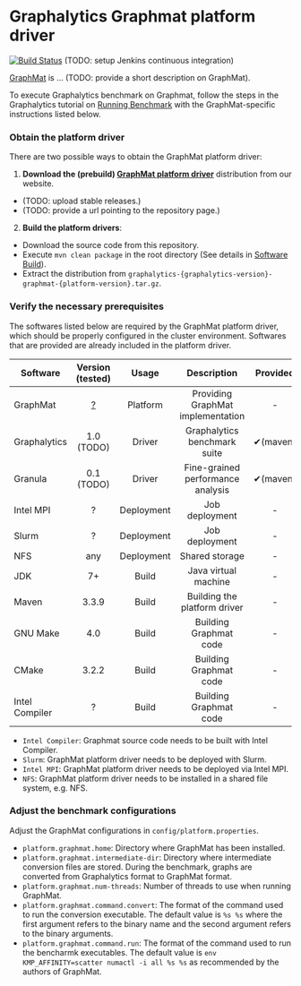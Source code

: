 # Graphalytics Graphmat platform driver

[![Build Status](http://jenkins.tribler.org/buildStatus/icon?job=Graphalytics_Graphmat_master_tester)](http://jenkins.tribler.org/job/Graphalytics_Graphmat_master_tester/) (TODO: setup Jenkins continuous integration) 

[GraphMat](https://github.com/narayanan2004/GraphMat) is ... (TODO: provide a short description on GraphMat).

To execute Graphalytics benchmark on Graphmat, follow the steps in the Graphalytics tutorial on [Running Benchmark](https://github.com/wlngai/graphalytics-wiki/wiki/Manual:-Running-Benchmark#benchmark-configuration) with the GraphMat-specific instructions listed below.

### Obtain the platform driver
There are two possible ways to obtain the GraphMat platform driver:

 1. **Download the (prebuild) [GraphMat platform driver](https://atlarge-research.com/projects/graphalytics/platforms)** distribution from our website.
  - (TODO: upload stable releases.)
  - (TODO: provide a url pointing to the repository page.)

 2. **Build the platform drivers**: 
  - Download the source code from this repository.
  - Execute `mvn clean package` in the root directory (See details in [Software Build](https://github.com/ldbc/ldbc_graphalytics/wiki/Documentation:-Software-Build)).
  - Extract the distribution from  `graphalytics-{graphalytics-version}-graphmat-{platform-version}.tar.gz`.



### Verify the necessary prerequisites
The softwares listed below are required by the GraphMat platform driver, which should be properly configured in the cluster environment. Softwares that are provided are already included in the platform driver.

| Software | Version (tested) | Usage | Description | Provided |
|-------------|:-------------:|:-------------:|:-------------:|:-------------:|
| GraphMat | [?](https://github.com/narayanan2004/GraphMat/) | Platform | Providing GraphMat implementation | - | - |
| Graphalytics | 1.0 (TODO) | Driver| Graphalytics benchmark suite | ✔(maven) |
| Granula | 0.1 (TODO) | Driver | Fine-grained performance analysis | ✔(maven) |
| Intel MPI | ? | Deployment | Job deployment | - |
| Slurm | ? | Deployment | Job deployment | - |
| NFS | any | Deployment | Shared storage | - |
| JDK | 7+ | Build | Java virtual machine | - |
| Maven | 3.3.9 | Build | Building the platform driver | - |
| GNU Make | 4.0 | Build | Building Graphmat code | - |
| CMake | 3.2.2 | Build | Building Graphmat code | - |
| Intel Compiler | ? | Build | Building Graphmat code | - |

 - `Intel Compiler`: Graphmat source code needs to be built with Intel Compiler.
 - `Slurm`: GraphMat platform driver needs to be deployed with Slurm.
 - `Intel MPI`: GraphMat platform driver needs to be deployed via Intel MPI.
 - `NFS`: GraphMat platform driver needs to be installed in a shared file system, e.g. NFS.

### Adjust the benchmark configurations
Adjust the GraphMat configurations in `config/platform.properties`.

 - `platform.graphmat.home`: Directory where GraphMat has been installed.
 - `platform.graphmat.intermediate-dir`:  Directory where intermediate conversion files are stored. During the benchmark, graphs are converted from Graphalytics format to GraphMat format.
 - `platform.graphmat.num-threads`: Number of threads to use when running GraphMat.
 - `platform.graphmat.command.convert`: The format of the command used to run the conversion executable. The default value is `%s %s` where the first argument refers to the binary name and the second argument refers to the binary arguments.
 - `platform.graphmat.command.run`: The format of the command used to run the bencharmk executables. The default value is `env KMP_AFFINITY=scatter numactl -i all %s %s` as recommended by the authors of GraphMat.

